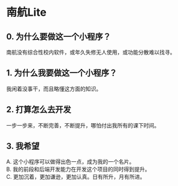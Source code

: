 # 南航Lite
## 0. 为什么要做这一个小程序？

南航没有综合性校内软件，或年久失修无人使用，或功能分散难以找寻。

## 1. 为什么我要做这一个小程序？

我闲着没事干，而且略懂这方面的知识。

## 2. 打算怎么去开发

一步一步来，不断完善，不断提升，哪怕付出我所有的课下时间。

## 3. 我希望

A. 这个小程序可以做得出色一点，成为我的一个名片。  
B. 我的前段和后端开发能力在开发这个项目的同时得到提升。  
C. 更加沉着，更加谦逊，更加认真。日有所升，月有所进。  